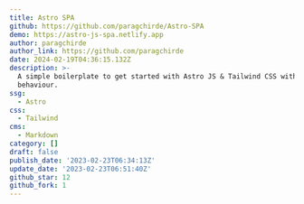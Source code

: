 ```yaml
---
title: Astro SPA
github: https://github.com/paragchirde/Astro-SPA
demo: https://astro-js-spa.netlify.app
author: paragchirde
author_link: https://github.com/paragchirde
date: 2024-02-19T04:36:15.132Z
description: >-
  A simple boilerplate to get started with Astro JS & Tailwind CSS with SPA
  behaviour.
ssg:
  - Astro
css:
  - Tailwind
cms:
  - Markdown
category: []
draft: false
publish_date: '2023-02-23T06:34:13Z'
update_date: '2023-02-23T06:51:40Z'
github_star: 12
github_fork: 1
---
```

